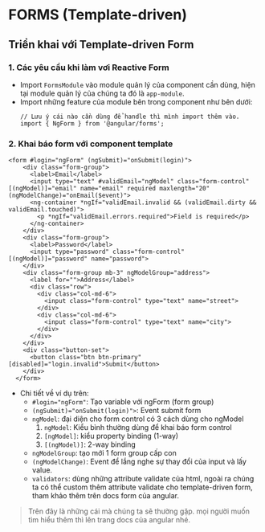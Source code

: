 # FORMS (Template-driven)
## Triển khai với Template-driven Form
### 1. Các yêu cầu khi làm vơi Reactive Form
  - Import `FormsModule` vào module quản lý của component cần dùng, hiện tại module quản lý của chúng ta đó là `app-module`.
  - Import những feature của module bên trong component như bên dưới: 
    ```
    // Lưu ý cái nào cần dùng để handle thì mình import thêm vào.
    import { NgForm } from '@angular/forms';
    ```
    
### 2. Khai báo form với component template
```
<form #login="ngForm" (ngSubmit)="onSubmit(login)">
    <div class="form-group">
      <label>Email</label>
      <input type="text" #validEmail="ngModel" class="form-control" [(ngModel)]="email" name="email" required maxlength="20" (ngModelChange)="onEmail($event)">
      <ng-container *ngIf="validEmail.invalid && (validEmail.dirty && validEmail.touched)">
        <p *ngIf="validEmail.errors.required">Field is required</p>
      </ng-container>
    </div>
    <div class="form-group">
      <label>Password</label>
      <input type="password" class="form-control" [(ngModel)]="password" name="password">
    </div>
    <div class="form-group mb-3" ngModelGroup="address">
      <label for="">Address</label>
      <div class="row">
        <div class="col-md-6">
          <input class="form-control" type="text" name="street">
        </div>
        <div class="col-md-6">
          <input class="form-control" type="text" name="city">
        </div>
      </div>
    </div>
    <div class="button-set">
      <button class="btn btn-primary" [disabled]="login.invalid">Submit</button>
    </div>
  </form>
  ```
  * Chi tiết về ví dụ trên:
    - `#login="ngForm"`: Tạo variable với ngForm (form group)
    - `(ngSubmit)="onSubmit(login)">`: Event submit form
    - `ngModel`: đại diện cho form control có 3 cách dùng cho ngModel
        1. `ngModel`: Kiểu bình thường dùng để khai báo form control
        2. `[ngModel]`: kiểu property binding (1-way)
        3. `[(ngModel)]`: 2-way binding
    - `ngModelGroup`: tạo mới 1 form group cấp con
    - `(ngModelChange)`: Event để lắng nghe sự thay đổi của input và lấy value.
    - `validators`: dùng những attribute validate của html, ngoài ra chúng ta có thể custom thêm attribute validate cho template-driven form, tham khảo thêm trên docs form của angular.

> Trên đây là những cái mà chúng ta sẽ thường gặp. mọi người muốn tìm hiểu thêm thì lên trang docs của angular nhé.
